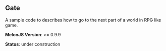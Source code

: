 ## Gate
A sample code to describes how to go to the next part of a world in RPG like game.

**MelonJS Version**: >= 0.9.9

**Status**: under construction

